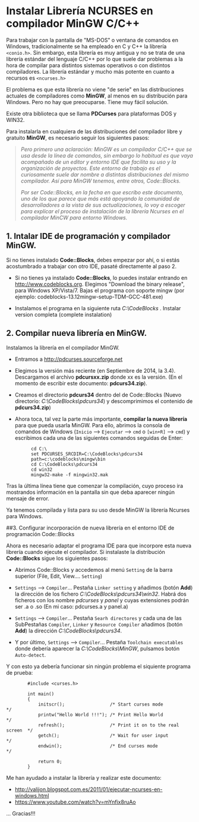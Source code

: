 Instalar Librería NCURSES en compilador MinGW C/C++
============

Para trabajar con la pantalla de "MS-DOS" o ventana de comandos en Windows, tradicionalmente se ha empleado en C y C++ la librería `<conio.h>`. Sin embargo, esta librería es muy antigua y no se trata de una librería estándar del lenguaje C/C++ por lo que suele dar problemas a la hora de compilar para distintos sistemas operativos o con distintos compiladores. La librería estándar y mucho más potente en cuanto a recursos es `<ncurses.h>`

El problema es que esta librería no viene "de serie" en las distribuciones actuales de compiladores como **MinGW**, al menos en su distribución para Windows. Pero no hay que preocuparse. Tiene muy fácil solución.

Existe otra biblioteca que se llama **PDCurses** para plataformas DOS y WIN32.

Para instalarla en cualquiera de las distribuciones del compilador libre y gratuito **MinGW**, es necesario seguir los siguientes pasos:

>*Pero primero una aclaración: MinGW es un compilador C/C++ que se usa desde la línea de comandos, sin embargo lo habitual es que vaya acompañado de un editor y entorno IDE que facilita su uso y la organización de proyectos. Este entorno de trabajo es el curiosamente suele dar nombre a distintas distribuciones del mismo compilador. Así para MinGW tenemos, entre otros, Code::Blocks.*
>
>*Por ser Code::Blocks, en la fecha en que escribo este documento, uno de los que parece que más está apoyando la comunidad de desarrolladores a la vista de sus actualizaciones, lo voy a escoger para explicar el proceso de instalación de la librería Ncurses en el compilador MinCW para entorno Windows.*

## 1. Intalar IDE de programación y compilador MinGW.

Si no tienes instalado **Code::Blocks**, debes empezar por ahí, o si estás acostumbrado a trabajar con otro IDE, pasaté directamente al paso 2.

- Si no tienes ya instalado **Code::Blocks**, lo puedes instalar entrando en http://www.codeblocks.org. Elegimos "Download the binary release", para Windows XP/Vista/7. Bajas el programa con soporte mingw (por ejemplo: codeblocks-13.12mingw-setup-TDM-GCC-481.exe)

- Instalamos el programa en la siguiente ruta *C:\CodeBlocks* . Instalar version completa (complete instalation)

## 2. Compilar nueva librería en MinGW.

Instalamos la librería en el compilador MinGW.

- Entramos a http://pdcurses.sourceforge.net

- Elegimos la versión más reciente (en Septiembre de 2014, la 3.4). Descargamos el archivo **pdcursxx.zip** donde xx es la versión. (En el momento de escribir este documento: **pdcurs34.zip**).

- Creamos el directorio **pdcurs34** dentro del de Code::Blocks (Nuevo directorio: *C:\CodeBlocks\pdcurs34*) y descomprimimos el contenido de **pdcurs34.zip**)

- Ahora toca, tal vez la parte más importante, **compilar la nueva librería** para que pueda usarla MinGW. Para ello, abrimos la consola de comandos de Windows (`Inicio` --> `Ejecutar` --> `cmd` o `[win+R]` --> `cmd`) y escribimos cada una de las siguientes comandos seguidas de Enter:

            cd C:\
            set PDCURSES_SRCDIR=C:\CodeBlocks\pdcurs34
            path=c:\codeblocks\mingw\bin
            cd C:\CodeBlocks\pdcurs34
            cd win32
            mingw32-make -f mingwin32.mak

Tras la última línea tiene que comenzar la compilación, cuyo proceso ira mostrandos información en la pantalla sin que deba aparecer ningún mensaje de error.

Ya tenemos compilada y lista para su uso desde MinGW la librería Ncurses para Windows.

##3. Configurar incorporación de nueva librería en el entorno IDE de programación Code::Blocks

Ahora es necesario adaptar el programa IDE para que incorpore esta nueva librería cuando ejecute el compilador. Si instalaste la distribución **Code::Blocks** sigue los siguientes pasos:

- Abrimos Code::Blocks y accedemos al menú `Setting` de la barra superior (File, Edit, View.... `Setting`)

- `Settings` --> `Compiler`... Pestaña `Linker setting` y añadimos (botón **Add**) la dirección de los fichero *C:\CodeBlocks\pdcurs34\win32*. Habrá dos ficheros con los nombre *pdcurses* y *panel* y cuyas extensiones podrán ser .a o .so (En mi caso: pdcurses.a y panel.a)

- `Settings` --> `Compiler`... Pestaña `Searh directores` y cada una de las SubPestañas `Compiler`, `Linker` y `Resource Compiler` añadimos (botón **Add**) la dirección *C:\CodeBlocks\pdcurs34*.

- Y por último, `Settings` --> `Compiler`... Pestaña `Toolchain executables` donde debería aparecer la *C:\CodeBlocks\MinGW*, pulsamos botón `Auto-detect`.

Y con esto ya debería funcionar sin ningún problema el siquiente programa de prueba:

            #include <curses.h>
            
            int main()
            {
                initscr();                 /* Start curses mode               */
                printw("Hello World !!!"); /* Print Hello World               */
                refresh();                 /* Print it on to the real screen  */
                getch();                   /* Wait for user input             */
                endwin();                  /* End curses mode                 */
            
                return 0;
            }




Me han ayudado a instalar la librería y realizar este documento:
- http://valijon.blogspot.com.es/2011/01/ejecutar-ncurses-en-windows.html
- https://www.youtube.com/watch?v=mYnfix8ruAo

... Gracias!!!


